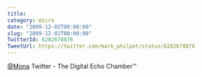 ```yaml
---
title: 
category: micro
date: "2009-12-02T00:00:00"
slug: "2009-12-02T00:00:00"
TwitterId: 6282678876
TweetUrl: https://twitter.com/mark_philpot/status/6282678876
---
```


[@Mona](https://twitter.com/Mona) Twitter - The Digital Echo Chamber™
